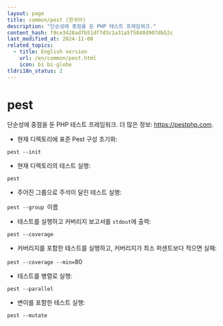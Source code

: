 ```yaml
---
layout: page
title: common/pest (한국어)
description: "단순성에 중점을 둔 PHP 테스트 프레임워크."
content_hash: f9ce3428ad7b51df7d3c1a31a5f5848d907db52c
last_modified_at: 2024-11-08
related_topics:
  - title: English version
    url: /en/common/pest.html
    icon: bi bi-globe
tldri18n_status: 2
---
```

# pest

단순성에 중점을 둔 PHP 테스트 프레임워크.
더 많은 정보: <https://pestphp.com>.

- 현재 디렉토리에 표준 Pest 구성 초기화:

`pest --init`

- 현재 디렉토리의 테스트 실행:

`pest`

- 주어진 그룹으로 주석이 달린 테스트 실행:

`pest --group `<span class="tldr-var badge badge-pill bg-dark-lm bg-white-dm text-white-lm text-dark-dm font-weight-bold">이름</span>

- 테스트를 실행하고 커버리지 보고서를 `stdout`에 출력:

`pest --coverage`

- 커버리지를 포함한 테스트를 실행하고, 커버리지가 최소 퍼센트보다 적으면 실패:

`pest --coverage --min=`<span class="tldr-var badge badge-pill bg-dark-lm bg-white-dm text-white-lm text-dark-dm font-weight-bold">80</span>

- 테스트를 병렬로 실행:

`pest --parallel`

- 변이를 포함한 테스트 실행:

`pest --mutate`

